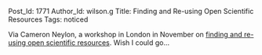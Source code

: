 Post_Id: 1771
Author_Id: wilson.g
Title: Finding and Re-using Open Scientific Resources
Tags: noticed

<p>Via Cameron Neylon, a workshop in London in November on <a href="http://blog.okfn.org/2008/10/09/workshop-on-finding-and-re-using-open-scientific-resources/">finding and re-using open scientific resources</a>.  Wish I could go...</p>
